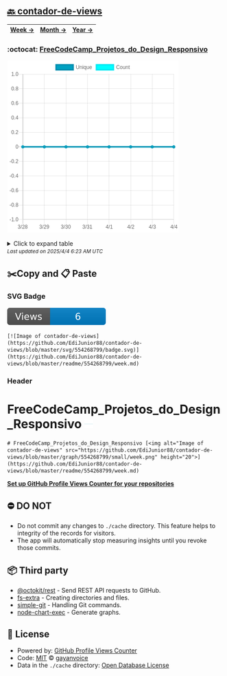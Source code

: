 ## [🔙 contador-de-views](https://github.com/EdiJunior88/contador-de-views)
| [**Week →**](https://github.com/EdiJunior88/contador-de-views/blob/master/readme/554268799/week.md) | [**Month →**](https://github.com/EdiJunior88/contador-de-views/blob/master/readme/554268799/month.md) | [**Year →**](https://github.com/EdiJunior88/contador-de-views/blob/master/readme/554268799/year.md) |
| ---- | ---- | ----- |
### :octocat: [FreeCodeCamp_Projetos_do_Design_Responsivo](https://github.com/EdiJunior88/FreeCodeCamp_Projetos_do_Design_Responsivo)
![Image of contador-de-views](https://github.com/EdiJunior88/contador-de-views/blob/master/graph/554268799/large/week.png)

<details>
	<summary>Click to expand table</summary>
	<h2>:calendar: Week Page Views Table</h2>
<table>
	<tr>
		<th>
			Last Updated
		</th>
		<th>
			Unique
		</th>
		<th>
			Count
		</th>
	</tr>
	<tr>
		<td>
			<code>2025/4/4</code>
		</td>
		<td>
			<code>0</code>
		</td>
		<td>
			<code>0</code>
		</td>
	</tr>
	<tr>
		<td>
			<code>2025/4/3</code>
		</td>
		<td>
			<code>0</code>
		</td>
		<td>
			<code>0</code>
		</td>
	</tr>
	<tr>
		<td>
			<code>2025/4/2</code>
		</td>
		<td>
			<code>0</code>
		</td>
		<td>
			<code>0</code>
		</td>
	</tr>
	<tr>
		<td>
			<code>2025/4/1</code>
		</td>
		<td>
			<code>0</code>
		</td>
		<td>
			<code>0</code>
		</td>
	</tr>
	<tr>
		<td>
			<code>2025/3/31</code>
		</td>
		<td>
			<code>0</code>
		</td>
		<td>
			<code>0</code>
		</td>
	</tr>
	<tr>
		<td>
			<code>2025/3/30</code>
		</td>
		<td>
			<code>0</code>
		</td>
		<td>
			<code>0</code>
		</td>
	</tr>
	<tr>
		<td>
			<code>2025/3/29</code>
		</td>
		<td>
			<code>0</code>
		</td>
		<td>
			<code>0</code>
		</td>
	</tr>
	<tr>
		<td>
			<code>2025/3/28</code>
		</td>
		<td>
			<code>0</code>
		</td>
		<td>
			<code>0</code>
		</td>
	</tr>
</table>

</details>
<small><i>Last updated on 2025/4/4 6:23 AM UTC</i></small>

## ✂️Copy and 📋 Paste
### SVG Badge
[![Image of contador-de-views](https://github.com/EdiJunior88/contador-de-views/blob/master/svg/554268799/badge.svg)](https://github.com/EdiJunior88/contador-de-views/blob/master/readme/554268799/week.md)
```readme
[![Image of contador-de-views](https://github.com/EdiJunior88/contador-de-views/blob/master/svg/554268799/badge.svg)](https://github.com/EdiJunior88/contador-de-views/blob/master/readme/554268799/week.md)
```
### Header
# FreeCodeCamp_Projetos_do_Design_Responsivo [<img alt="Image of contador-de-views" src="https://github.com/EdiJunior88/contador-de-views/blob/master/graph/554268799/small/week.png" height="20">](https://github.com/EdiJunior88/contador-de-views/blob/master/readme/554268799/week.md)
```readme
# FreeCodeCamp_Projetos_do_Design_Responsivo [<img alt="Image of contador-de-views" src="https://github.com/EdiJunior88/contador-de-views/blob/master/graph/554268799/small/week.png" height="20">](https://github.com/EdiJunior88/contador-de-views/blob/master/readme/554268799/week.md)
```
[**Set up GitHub Profile Views Counter for your repositories**](https://github.com/gayanvoice/github-profile-views-counter)
## ⛔ DO NOT
- Do not commit any changes to `./cache` directory. This feature helps to integrity of the records for visitors.
- The app will automatically stop measuring insights until you revoke those commits.
## 📦 Third party

- [@octokit/rest](https://www.npmjs.com/package/@octokit/rest) - Send REST API requests to GitHub.
- [fs-extra](https://www.npmjs.com/package/fs-extra) - Creating directories and files.
- [simple-git](https://www.npmjs.com/package/simple-git) - Handling Git commands.
- [node-chart-exec](https://www.npmjs.com/package/node-chart-exec) - Generate graphs.
## 📄 License
- Powered by: [GitHub Profile Views Counter](https://github.com/gayanvoice/github-profile-views-counter)
- Code: [MIT](./LICENSE) © [gayanvoice](https://github.com/gayanvoice/github-profile-views-counter)
- Data in the `./cache` directory: [Open Database License](https://opendatacommons.org/licenses/odbl/1-0/)